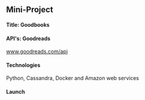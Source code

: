 ## Mini-Project
												
#### Title: Goodbooks
#### API's: Goodreads
www.goodreads.com/api
#### Technologies 
Python, 
Cassandra, 
Docker and
Amazon web services
#### Launch
